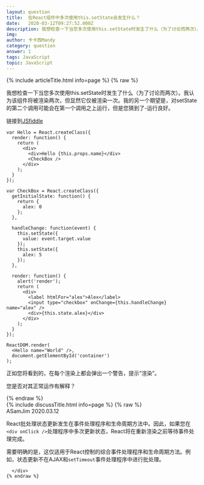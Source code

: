 ```yaml
---
layout: question
title:  在React组件中多次使用this.setState会发生什么？
date:   2020-03-12T09:27:52.000Z
description: 我想检查一下当您多次使用this.setState时发生了什么（为了讨论而两次）。我认为该组件将被渲染两次，但显然它仅被渲染一次。我的另一个期望是，对se...
img: 
author: 卡卡西Mandy
category: question
answer: 1
tags: JavaScript
topic: JavaScript
---
```

<div class="article-root">
  <div class="article">
    {% include articleTitle.html info=page %}
    {% raw %}
    <div class="article-content"><p><font style="vertical-align: inherit;"><font style="vertical-align: inherit;">我想检查一下当您多次使用this.setState时发生了什么（为了讨论而两次）。</font><font style="vertical-align: inherit;">我认为该组件将被渲染两次，但显然它仅被渲染一次。</font><font style="vertical-align: inherit;">我的另一个期望是，对setState的第二个调用可能会在第一个调用之上运行，但是您猜到了-运行良好。</font></font></p>

<p><font style="vertical-align: inherit;"><font style="vertical-align: inherit;">链接到</font></font><a href="https://jsfiddle.net/xka4v3qx/" rel="noreferrer"><font style="vertical-align: inherit;"><font style="vertical-align: inherit;">JSfiddle</font></font></a></p>

<pre><code>var Hello = React.createClass({<font></font>
  render: function() {<font></font>
    return (<font></font>
      &lt;div&gt;<font></font>
        &lt;div&gt;Hello {this.props.name}&lt;/div&gt;<font></font>
        &lt;CheckBox /&gt;<font></font>
      &lt;/div&gt;<font></font>
    );<font></font>
  }<font></font>
});<font></font>
<font></font>
var CheckBox = React.createClass({<font></font>
  getInitialState: function() {<font></font>
    return {<font></font>
      alex: 0<font></font>
    };<font></font>
  },<font></font>
<font></font>
  handleChange: function(event) {<font></font>
    this.setState({<font></font>
      value: event.target.value<font></font>
    });<font></font>
    this.setState({<font></font>
      alex: 5<font></font>
    });<font></font>
  },<font></font>
<font></font>
  render: function() {<font></font>
    alert('render');<font></font>
    return (<font></font>
      &lt;div&gt;<font></font>
        &lt;label htmlFor="alex"&gt;Alex&lt;/label&gt;<font></font>
        &lt;input type="checkbox" onChange={this.handleChange} name="alex" /&gt;<font></font>
        &lt;div&gt;{this.state.alex}&lt;/div&gt;<font></font>
      &lt;/div&gt;<font></font>
    );<font></font>
  }<font></font>
});<font></font>
<font></font>
ReactDOM.render(<font></font>
  &lt;Hello name="World" /&gt;,<font></font>
  document.getElementById('container')<font></font>
);<font></font>
</code></pre>

<p><font style="vertical-align: inherit;"><font style="vertical-align: inherit;">正如您将看到的，在每个渲染上都会弹出一个警告，提示“渲染”。 </font></font></p>

<p><font style="vertical-align: inherit;"><font style="vertical-align: inherit;">您是否对其正常运作有解释？</font></font></p></div>
    {% endraw %}
  </div>

  <div class="discuss-wrapper">
    {% include discussTitle.html info=page %}
    {% raw %}
    <div class="discuss-item">
        <div class="discuss-parent">
          <div class="discuss-meta">
            <span class="discuss-user">ASamJim</span>
            <span class="discuss-time">2020.03.12</span>
          </div>
          <div class="discuss-comment"><p><font style="vertical-align: inherit;"><font style="vertical-align: inherit;">React批处理状态更新发生在事件处理程序和生命周期方法中。</font><font style="vertical-align: inherit;">因此，如果您在</font></font><code>&lt;div onClick /&gt;</code><font style="vertical-align: inherit;"><font style="vertical-align: inherit;">处理程序中</font><font style="vertical-align: inherit;">多次更新状态</font><font style="vertical-align: inherit;">，React将在重新渲染之前等待事件处理完成。</font></font></p>

<p><font style="vertical-align: inherit;"><font style="vertical-align: inherit;">需要明确的是，这仅适用于React控制的综合事件处理程序和生命周期方法。</font><font style="vertical-align: inherit;">例如，状态更新不在AJAX和</font></font><code>setTimeout</code><font style="vertical-align: inherit;"><font style="vertical-align: inherit;">事件处理程序中进行</font><font style="vertical-align: inherit;">批处理</font><font style="vertical-align: inherit;">。</font></font></p></div>
        </div>
        
      </div>
    {% endraw %}
  </div>
<div>
